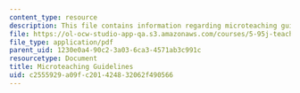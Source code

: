 ```yaml
---
content_type: resource
description: This file contains information regarding microteaching guidelines.
file: https://ol-ocw-studio-app-qa.s3.amazonaws.com/courses/5-95j-teaching-college-level-science-and-engineering-fall-2015/c2555929a09fc201424832062f490566_MIT5_95JF15_micro1-TtT.pdf
file_type: application/pdf
parent_uid: 1230e0a4-90c2-3a03-6ca3-4571ab3c991c
resourcetype: Document
title: Microteaching Guidelines
uid: c2555929-a09f-c201-4248-32062f490566
---
```

